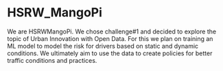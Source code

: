 # HSRW_MangoPi
We are HSRWMangoPi. We chose challenge#1 and decided to explore the topic of Urban Innovation with Open Data. For this we plan on training an ML model to model the risk for drivers based on static and dynamic conditions. We ultimately aim to use the data to create policies for better traffic conditions and practices.

